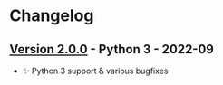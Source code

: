 # Changelog

## [Version 2.0.0](https://github.com/dataiku/dss-plugin-nlp-embedding/releases/tag/v1.0.0) - Python 3 - 2022-09

- ✨ Python 3 support & various bugfixes
